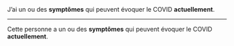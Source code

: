 <!---->J’ai un ou des <b>symptômes</b> qui peuvent évoquer le COVID <b>actuellement</b>.

---

<!---->Cette personne a un ou des <b>symptômes</b> qui peuvent évoquer le COVID <b>actuellement</b>.
